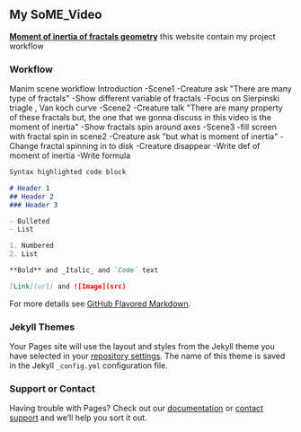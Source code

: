 ## My SoME_Video

**[Moment of inertia of fractals geometry](https://github.com/thanniti/SoME_Video)**
this website contain my project workflow

### Workflow

Manim scene workflow
Introduction
 -Scene1
  -Creature ask "There are many type of fractals"
  -Show different variable of fractals
  -Focus on Sierpinski triagle , Van koch curve
 -Scene2
  -Creature talk "There are many property of these fractals 
   but, the one that we gonna discuss in this video is the moment of inertia"
  -Show fractals spin around axes
 -Scene3
  -fill screen with fractal spin in scene2
  -Creature ask "but what is moment of inertia"
  -Change fractal spinning in to disk
  -Creature disappear
  -Write def of moment of inertia
  -Write formula
    


```markdown
Syntax highlighted code block

# Header 1
## Header 2
### Header 3

- Bulleted
- List

1. Numbered
2. List

**Bold** and _Italic_ and `Code` text

[Link](url) and ![Image](src)
```

For more details see [GitHub Flavored Markdown](https://guides.github.com/features/mastering-markdown/).

### Jekyll Themes

Your Pages site will use the layout and styles from the Jekyll theme you have selected in your [repository settings](https://github.com/thanniti/SoME_Video/settings/pages). The name of this theme is saved in the Jekyll `_config.yml` configuration file.

### Support or Contact

Having trouble with Pages? Check out our [documentation](https://docs.github.com/categories/github-pages-basics/) or [contact support](https://support.github.com/contact) and we’ll help you sort it out.
